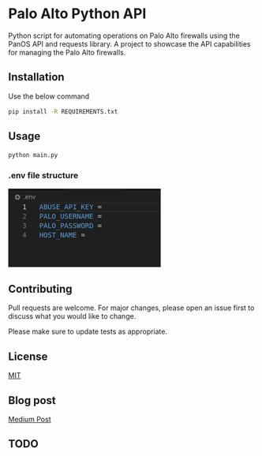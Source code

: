 # Palo Alto Python API 

Python script for automating operations on Palo Alto firewalls using the PanOS API and requests library.
A project to showcase the API capabilities for managing the Palo Alto firewalls.

## Installation

Use the below command

```bash
pip install -R REQUIREMENTS.txt
```

## Usage

```python
python main.py
```

### .env file structure

![alt text](res/env-structure.png)

## Contributing

Pull requests are welcome. For major changes, please open an issue first
to discuss what you would like to change.

Please make sure to update tests as appropriate.

## License

[MIT](https://choosealicense.com/licenses/mit/)

## Blog post

[Medium Post](https://medium.com/@itsprathap/automating-cyber-defense-unleash-pythons-power-for-effortless-firewall-management-0b743e2e083f)

## TODO   
